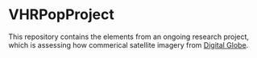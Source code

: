 # VHRPopProject
This repository contains the elements from an ongoing research project, which is assessing how commerical satellite
imagery from [Digital Globe][].

[Digital Globe]: https://www.digitalglobe.com/
